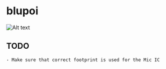 blupoi
======

![Alt text](/../master/hardware/blupoi.png?raw=true "v0.1: render")


TODO
----

    - Make sure that correct footprint is used for the Mic IC
